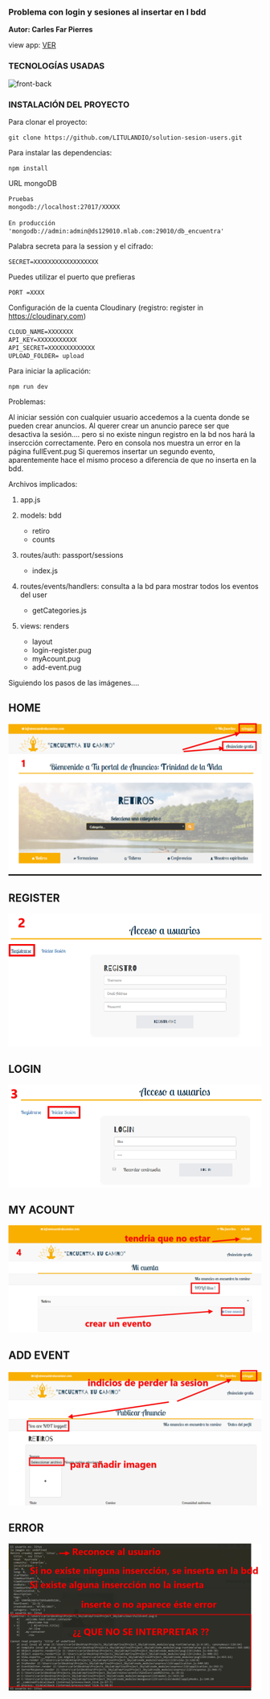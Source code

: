 ### Problema con login y sesiones al insertar en l bdd

**Autor: Carles Far Pierres**

view app: [VER](http://encuentratucamino.herokuapp.com/)

### TECNOLOGÍAS USADAS

![front-back](https://github.com/LITULANDIO/myFinalProject_Skylab/blob/master/assets/technologies.gif?raw=true) 

### INSTALACIÓN DEL PROYECTO

 Para clonar el proyecto:

```
git clone https://github.com/LITULANDIO/solution-sesion-users.git
```

Para instalar las dependencias:

```
npm install
```

URL mongoDB

```
Pruebas
mongodb://localhost:27017/XXXXX

En producción
'mongodb://admin:admin@ds129010.mlab.com:29010/db_encuentra'
```

Palabra secreta para la session y el cifrado:

```
SECRET=XXXXXXXXXXXXXXXXXX
```


Puedes utilizar el puerto que prefieras

```
PORT =XXXX
```


Configuración de la cuenta Cloudinary (registro: register in https://cloudinary.com)

```
CLOUD_NAME=XXXXXXX
API_KEY=XXXXXXXXXXX
API_SECRET=XXXXXXXXXXXXX
UPLOAD_FOLDER= upload
```

Para iniciar la aplicación:

```
npm run dev
```

Problemas:

Al iniciar sessión con cualquier usuario accedemos a la cuenta donde se pueden crear anuncios. Al querer crear un anuncio parece ser que desactiva la sesión.... pero si no existe ningun registro en la bd nos hará la insercción correctamente. Pero en consola nos muestra un error en la página fullEvent.pug
Si queremos insertar un segundo evento, aparentemente hace el mismo proceso a diferencia de que no inserta en la bdd.

Archivos implicados:

1. app.js 

2. models: bdd
    - retiro
    - counts
    
3. routes/auth: passport/sessions
    - index.js
     
4. routes/events/handlers: consulta a la bd para mostrar todos los eventos del user
    - getCategories.js

5. views: renders
    - layout
    - login-register.pug
    - myAcount.pug
    - add-event.pug

Siguiendo los pasos de las imágenes....

## HOME
![1](https://github.com/LITULANDIO/solution-sesion-users/blob/master/assets/process_1-home.png)

## REGISTER
![2](https://github.com/LITULANDIO/solution-sesion-users/blob/master/assets/process_2-login.pug.pn.png)

## LOGIN
![3](https://github.com/LITULANDIO/solution-sesion-users/blob/master/assets/process_3-login.pug.png)

## MY ACOUNT
![4](https://github.com/LITULANDIO/solution-sesion-users/blob/master/assets/process_4-myAcount.pug.png)

## ADD EVENT
![5](https://github.com/LITULANDIO/solution-sesion-users/blob/master/assets/process_5-addEvent.pug.png)

## ERROR
![6](https://github.com/LITULANDIO/solution-sesion-users/blob/master/assets/error.png)